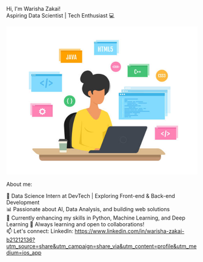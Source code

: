 Hi, I'm Warisha Zakai!  
Aspiring Data Scientist | Tech Enthusiast 💻


![My Profile Picture](image.jpg)


About me:
                                                          
🌟 Data Science Intern at DevTech | Exploring Front-end & Back-end Development  
📊 Passionate about AI, Data Analysis, and building web solutions  
🚀 Currently enhancing my skills in Python, Machine Learning, and Deep Learning 
🌱 Always learning and open to collaborations!  
📫 Let's connect: 
    LinkedIn: https://www.linkedin.com/in/warisha-zakai-b21212136?utm_source=share&utm_campaign=share_via&utm_content=profile&utm_medium=ios_app
    
                                                          
